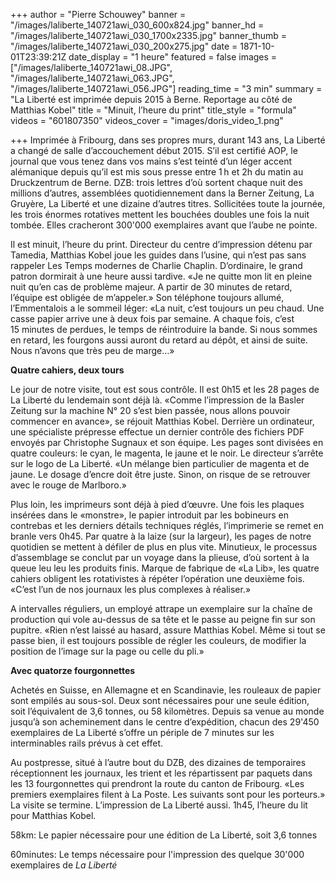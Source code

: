 +++
author = "Pierre Schouwey"
banner = "/images/laliberte_140721awi_030_600x824.jpg"
banner_hd = "/images/laliberte_140721awi_030_1700x2335.jpg"
banner_thumb = "/images/laliberte_140721awi_030_200x275.jpg"
date = 1871-10-01T23:39:21Z
date_display = "1 heure"
featured = false
images = ["/images/laliberte_140721awi_08.JPG", "/images/laliberte_140721awi_063.JPG", "/images/laliberte_140721awi_056.JPG"]
reading_time = "3 min"
summary = "La Liberté est imprimée depuis 2015 à Berne. Reportage au côté de Matthias Kobel"
title = "Minuit, l’heure du print"
title_style = "formula"
videos = "601807350"
videos_cover = "images/doris_video_1.png"

+++
Imprimée à Fribourg, dans ses propres murs, durant 143 ans, La Liberté a changé de salle d’accouchement début 2015. S’il est certifié AOP, le journal que vous tenez dans vos mains s’est teinté d’un léger accent alémanique depuis qu’il est mis sous presse entre 1 h et 2h du matin au Druckzentrum de Berne. DZB: trois lettres d’où sortent chaque nuit des millions d’autres, assemblées quotidiennement dans la Berner Zeitung, La Gruyère, La Liberté et une dizaine d’autres titres. Sollicitées toute la journée, les trois énormes rotatives mettent les bouchées doubles une fois la nuit tombée. Elles cracheront 300'000 exemplaires avant que l’aube ne pointe.

Il est minuit, l’heure du print. Directeur du centre d’impression détenu par Tamedia, Matthias Kobel joue les guides dans l’usine, qui n’est pas sans rappeler Les Temps modernes de Charlie Chaplin. D’ordinaire, le grand patron dormirait à une heure aussi tardive. «Je ne quitte mon lit en pleine nuit qu’en cas de problème majeur. A partir de 30 minutes de retard, l’équipe est obligée de m’appeler.» Son téléphone toujours allumé, l’Emmentalois a le sommeil léger: «La nuit, c’est toujours un peu chaud. Une casse papier arrive une à deux fois par semaine. A chaque fois, c’est 15 minutes de perdues, le temps de réintroduire la bande. Si nous sommes en retard, les fourgons aussi auront du retard au dépôt, et ainsi de suite. Nous n’avons que très peu de marge…»

**Quatre cahiers, deux tours**

Le jour de notre visite, tout est sous contrôle. Il est 0h15 et les 28 pages de La Liberté du lendemain sont déjà là. «Comme l’impression de la Basler Zeitung sur la machine N° 20 s’est bien passée, nous allons pouvoir commencer en avance», se réjouit Matthias Kobel. Derrière un ordinateur, une spécialiste prépresse effectue un dernier contrôle des fichiers PDF envoyés par Christophe Sugnaux et son équipe. Les pages sont divisées en quatre couleurs: le cyan, le magenta, le jaune et le noir. Le directeur s’arrête sur le logo de La Liberté. «Un mélange bien particulier de magenta et de jaune. Le dosage d’encre doit être juste. Sinon, on risque de se retrouver avec le rouge de Marlboro.»

Plus loin, les imprimeurs sont déjà à pied d’œuvre. Une fois les plaques insérées dans le «monstre», le papier introduit par les bobineurs en contrebas et les derniers détails techniques réglés, l’imprimerie se remet en branle vers 0h45. Par quatre à la laize (sur la largeur), les pages de notre quotidien se mettent à défiler de plus en plus vite. Minutieux, le processus d’assemblage se conclut par un voyage dans la plieuse, d’où sortent à la queue leu leu les produits finis. Marque de fabrique de «La Lib», les quatre cahiers obligent les rotativistes à répéter l’opération une deuxième fois. «C’est l’un de nos journaux les plus complexes à réaliser.»

A intervalles réguliers, un employé attrape un exemplaire sur la chaîne de production qui vole au-dessus de sa tête et le passe au peigne fin sur son pupitre. «Rien n’est laissé au hasard, assure Matthias Kobel. Même si tout se passe bien, il est toujours possible de régler les couleurs, de modifier la position de l’image sur la page ou celle du pli.»

**Avec quatorze fourgonnettes**

Achetés en Suisse, en Allemagne et en Scandinavie, les rouleaux de papier sont empilés au sous-sol. Deux sont nécessaires pour une seule édition, soit l’équivalent de 3,6 tonnes, ou 58 kilomètres. Depuis sa venue au monde jusqu’à son acheminement dans le centre d’expédition, chacun des 29'450 exemplaires de La Liberté s’offre un périple de 7 minutes sur les interminables rails prévus à cet effet.

Au postpresse, situé à l’autre bout du DZB, des dizaines de temporaires réceptionnent les journaux, les trient et les répartissent par paquets dans les 13 fourgonnettes qui prendront la route du canton de Fribourg. «Les premiers exemplaires filent à La Poste. Les suivants sont pour les porteurs.» La visite se termine. L’impression de La Liberté aussi. 1h45, l’heure du lit pour Matthias Kobel.

58km: Le papier nécessaire pour une édition de La Liberté, soit 3,6 tonnes

60minutes: Le temps nécessaire pour l'impression des quelque 30'000 exemplaires de _La Liberté_
